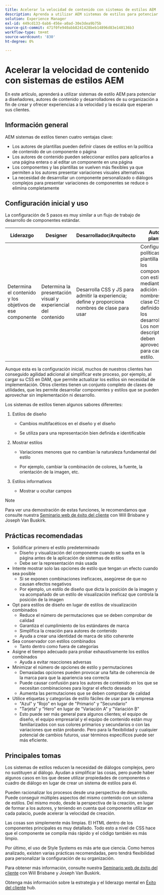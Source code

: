 ```yaml
---
title: Acelerar la velocidad de contenido con sistemas de estilos AEM
description: Aprenda a utilizar AEM sistemas de estilos para potenciar a los diseñadores, autores de contenido y desarrolladores de su organización a fin de crear y ofrecer experiencias a la velocidad y la escala que esperan sus clientes.
solution: Experience Manager
exl-id: 449cd133-6ab6-456e-a0ad-30e3dea9b75b
source-git-commit: 471f0fe940abb8241428beb14896d83e140136b3
workflow-type: tm+mt
source-wordcount: '830'
ht-degree: 0%

---
```


# Acelerar la velocidad de contenido con sistemas de estilos AEM

En este artículo, aprenderá a utilizar sistemas de estilo AEM para potenciar a diseñadores, autores de contenido y desarrolladores de su organización a fin de crear y ofrecer experiencias a la velocidad y la escala que esperan sus clientes.

## Información general

AEM sistemas de estilos tienen cuatro ventajas clave:

* Los autores de plantillas pueden definir clases de estilos en la política de contenido de un componente o página
* Los autores de contenido pueden seleccionar estilos para aplicarlos a una página entera o al editar un componente en una página
* Los componentes y las plantillas se vuelven más flexibles ya que permiten a los autores presentar variaciones visuales alternativas
* La necesidad de desarrollar un componente personalizado o diálogos complejos para presentar variaciones de componentes se reduce o elimina completamente

## Configuración inicial y uso

La configuración de 5 pasos es muy similar a un flujo de trabajo de desarrollo de componentes estándar.

| **Liderazgo** | **Designer** | **Desarrollador/Arquitecto** | **Autor de plantillas** | **Autor de contenido** |
| --- | --- | --- | --- | --- |
| Determina el contenido y los objetivos de ese componente | Determina la presentación visual y experiencial del contenido | Desarrolla CSS y JS para admitir la experiencia; define y proporciona nombres de clase para usar | Configura las políticas de plantilla para los componentes con estilo mediante la adición de nombres de clase CSS definidos por los desarrolladores. Los nombres descriptivos deben aprovecharse para cada estilo. | Durante la creación de páginas, aplica los estilos necesarios para lograr el aspecto deseado |

Aunque esta es la configuración inicial, muchos de nuestros clientes han conseguido agilidad adicional al simplificar este proceso, por ejemplo, al cargar su CSS en DAM, que permite actualizar los estilos sin necesidad de implementación. Otros clientes tienen un conjunto completo de clases de utilidades, que les permite desarrollar componentes y estilos que se pueden aprovechar sin implementación ni desarrollo.

Los sistemas de estilos tienen algunos sabores diferentes:

1. Estilos de diseño

   * Cambios multifacéticos en el diseño y el diseño

   * Se utiliza para una representación bien definida e identificable

1. Mostrar estilos
   * Variaciones menores que no cambian la naturaleza fundamental del estilo

   * Por ejemplo, cambiar la combinación de colores, la fuente, la orientación de la imagen, etc.

1. Estilos informativos

   * Mostrar u ocultar campos

>[!NOTE]
>
>Para ver una demostración de estas funciones, le recomendamos que consulte nuestra [Seminario web de éxito del cliente](https://adobecustomersuccess.adobeconnect.com/pob610c9mffjmp4/) con Will Brisbane y Joseph Van Buskirk.

## Prácticas recomendadas

* Solidificar primero el estilo predeterminado
   * Diseño y visualización del componente cuando se suelta en la página antes de la aplicación de sistemas de estilos
   * Debe ser la representación más usada
* Intente mostrar solo las opciones de estilo que tengan un efecto cuando sea posible
   * Si se exponen combinaciones ineficaces, asegúrese de que no causan efectos negativos
   * Por ejemplo, un estilo de diseño que dicta la posición de la imagen y va acompañado de un estilo de visualización ineficaz que controla la posición de la imagen
* Opt para estilos de diseño en lugar de estilos de visualización combinados
   * Reduce el número de permutaciones que se deben comprobar de calidad
   * Garantiza el cumplimiento de los estándares de marca
   * Simplifica la creación para autores de contenido
   * Ayuda a crear una identidad de marca de sitio coherente
* Sea conservador con estilos combinados
   * Tanto dentro como fuera de categorías
* Asigne el tiempo adecuado para probar exhaustivamente los estilos combinados
   * Ayuda a evitar reacciones adversas
* Minimizar el número de opciones de estilo y permutaciones
   * Demasiadas opciones pueden provocar una falta de coherencia de la marca para que la apariencia sea correcta
   * Puede causar confusión para los autores de contenido en los que se necesitan combinaciones para lograr el efecto deseado
   * Aumenta las permutaciones que se deben comprobar de calidad
* Utilice etiquetas y categorías de estilo fáciles de usar para la empresa
   * &quot;Azul&quot; y &quot;Rojo&quot; en lugar de &quot;Primario&quot; y &quot;Secundario&quot;
   * &quot;Tarjeta&quot; y &quot;Hero&quot; en lugar de &quot;Variación A&quot; y &quot;Variación B&quot;
   * Esto puede ser más general para algunos clientes; el equipo de diseño, el equipo empresarial y el equipo de contenido están muy familiarizados con sus colores primarios y secundarios o con las variaciones que están probando. Pero para la flexibilidad y cualquier potencial de cambios futuros, usar términos específicos puede ser más eficiente.

## Principales tomas

Los sistemas de estilos reducen la necesidad de diálogos complejos, pero no sustituyen al diálogo. Ayudan a simplificar las cosas, pero puede haber algunos casos en los que desee utilizar propiedades de componentes o cuadro de diálogo en lugar de crear un sistema de estilos para él.

Pueden racionalizar los procesos desde una perspectiva de desarrollo. Puede conseguir múltiples aspectos del mismo contenido con un sistema de estilos. Del mismo modo, desde la perspectiva de la creación, en lugar de formar a los autores, y teniendo en cuenta qué componente utilizar en cada palacio, puede acelerar la velocidad de creación.

Las cosas son simplemente más limpias. El HTML dentro de los componentes principales es muy detallado. Todo esto a nivel de CSS hace que el componente se compila más rápido y el código también es más limpio.

Por último, el uso de Style Systems es más arte que ciencia. Como hemos analizado, existen varias prácticas recomendadas, pero tendrá flexibilidad para personalizar la configuración de su organización.

Para obtener más información, consulte nuestra [Seminario web de éxito del cliente](https://adobecustomersuccess.adobeconnect.com/pob610c9mffjmp4/) con Will Brisbane y Joseph Van Buskirk.

Obtenga más información sobre la estrategia y el liderazgo mental en [Éxito del cliente](https://experienceleague.corp.adobe.com/docs/customer-success/customer-success/overview.html) hub.
